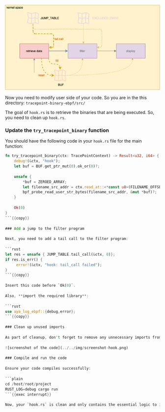 ![schema of the tail calls](../../img/tailcalls-hook.png)

Now you need to modify user side of your code. So you are in the this directory: `tracepoint-binary-ebpf/src/`

The goal of `hook.rs` is to retrieve the binaries that are being executed. So, you need to clean up `hook.rs`.

### Update the `try_tracepoint_binary` function

You should have the following code in your `hook.rs` file for the main function:

```rust
fn try_tracepoint_binary(ctx: TracePointContext) -> Result<u32, i64> {
    debug!(&ctx, "hook");
    let buf = BUF.get_ptr_mut(0).ok_or(0)?;

    unsafe {
        *buf = ZEROED_ARRAY;
        let filename_src_addr = ctx.read_at::<*const u8>(FILENAME_OFFSET)?;
        bpf_probe_read_user_str_bytes(filename_src_addr, &mut *buf)?;
    }

    Ok(0)
}
```{{copy}}

### Add a jump to the filter program 

Next, you need to add a tail call to the filter program:

```rust
let res = unsafe { JUMP_TABLE.tail_call(&ctx, 0)};
if res.is_err() {
     error!(&ctx, "hook: tail_call failed");
}
```{{copy}}

Insert this code before `Ok(0)`.

Also, **import the required library**:

```rust
use aya_log_ebpf::{debug,error};
```{{copy}}

### Clean up unused imports 

As part of cleanup, don't forget to remove any unnecessary imports from the top of the file.

![screenshot of the code](../../img/screenshot-hook.png)

### Compile and run the code

Ensure your code compiles successfully:

```plain
cd /host/root/project
RUST_LOG=debug cargo run
```{{exec interrupt}}

Now, your `hook.rs` is clean and only contains the essential logic to interact with the filter program.
